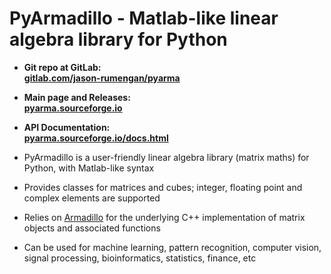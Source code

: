 # PyArmadillo - Matlab-like linear algebra library for Python

* **Git repo at GitLab:**  
[**gitlab.com/jason-rumengan/pyarma**](https://gitlab.com/jason-rumengan/pyarma)  

* **Main page and Releases:**  
[**pyarma.sourceforge.io**](https://pyarma.sourceforge.io)

* **API Documentation:**  
[**pyarma.sourceforge.io/docs.html**](https://pyarma.sourceforge.io/docs.html)

* PyArmadillo is a user-friendly linear algebra library (matrix maths) for Python, with Matlab-like syntax
* Provides classes for matrices and cubes; integer, floating point and complex elements are supported
* Relies on [Armadillo](http://arma.sourceforge.net) for the underlying C++ implementation of matrix objects and associated functions
* Can be used for machine learning,  pattern recognition, computer vision, signal processing, bioinformatics, statistics, finance, etc

